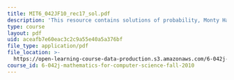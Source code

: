 ```yaml
---
title: MIT6_042JF10_rec17_sol.pdf
description: 'This resource contains solutions of probability, Monty Hall problem. '
type: course
layout: pdf
uid: aceafb7e60eac3c2c9a55e40a5a376bf
file_type: application/pdf
file_location: >-
  https://open-learning-course-data-production.s3.amazonaws.com/6-042j-mathematics-for-computer-science-fall-2010/aceafb7e60eac3c2c9a55e40a5a376bf_MIT6_042JF10_rec17_sol.pdf
course_id: 6-042j-mathematics-for-computer-science-fall-2010
---
```

